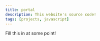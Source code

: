 ```yaml
---
title: portal
description: This website's source code!
tags: [projects, javascript]
---
```


Fill this in at some point!